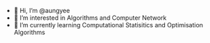 - 👋 Hi, I’m @aungyee
- 👀 I’m interested in Algorithms and Computer Network
- 🌱 I’m currently learning Computational Statisitics and Optimisation Algorithms

<!---
aungyee/aungyee is a ✨ special ✨ repository because its `README.md` (this file) appears on your GitHub profile.
You can click the Preview link to take a look at your changes.
--->
